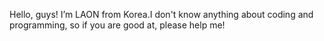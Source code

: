 Hello, guys! I’m LAON from Korea.I don't know anything about coding and programming, so if you are good at, please help me!
